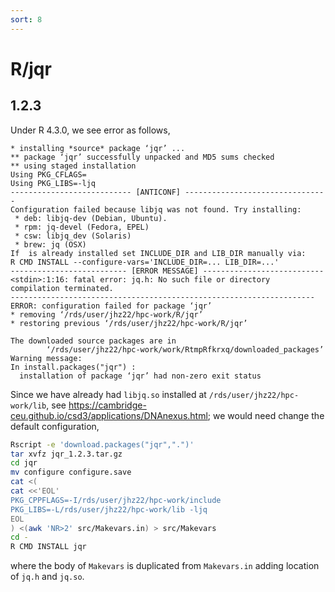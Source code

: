 ```yaml
---
sort: 8
---
```


# R/jqr

## 1.2.3

Under R 4.3.0, we see error as follows,

```
* installing *source* package ‘jqr’ ...
** package ‘jqr’ successfully unpacked and MD5 sums checked
** using staged installation
Using PKG_CFLAGS=
Using PKG_LIBS=-ljq
--------------------------- [ANTICONF] --------------------------------
Configuration failed because libjq was not found. Try installing:
 * deb: libjq-dev (Debian, Ubuntu).
 * rpm: jq-devel (Fedora, EPEL)
 * csw: libjq_dev (Solaris)
 * brew: jq (OSX)
If  is already installed set INCLUDE_DIR and LIB_DIR manually via:
R CMD INSTALL --configure-vars='INCLUDE_DIR=... LIB_DIR=...'
-------------------------- [ERROR MESSAGE] ---------------------------
<stdin>:1:16: fatal error: jq.h: No such file or directory
compilation terminated.
--------------------------------------------------------------------
ERROR: configuration failed for package ‘jqr’
* removing ‘/rds/user/jhz22/hpc-work/R/jqr’
* restoring previous ‘/rds/user/jhz22/hpc-work/R/jqr’

The downloaded source packages are in
        ‘/rds/user/jhz22/hpc-work/work/RtmpRfkrxq/downloaded_packages’
Warning message:
In install.packages("jqr") :
  installation of package ‘jqr’ had non-zero exit status

```

Since we have already had `libjq.so` installed at `/rds/user/jhz22/hpc-work/lib`, see <https://cambridge-ceu.github.io/csd3/applications/DNAnexus.html>; we would need change the default configuration,

```bash
Rscript -e 'download.packages("jqr",".")'
tar xvfz jqr_1.2.3.tar.gz
cd jqr
mv configure configure.save
cat <(
cat <<'EOL'
PKG_CPPFLAGS=-I/rds/user/jhz22/hpc-work/include
PKG_LIBS=-L/rds/user/jhz22/hpc-work/lib -ljq
EOL
) <(awk 'NR>2' src/Makevars.in) > src/Makevars
cd -
R CMD INSTALL jqr
```

where the body of `Makevars` is duplicated from `Makevars.in` adding location of `jq.h` and `jq.so`.
